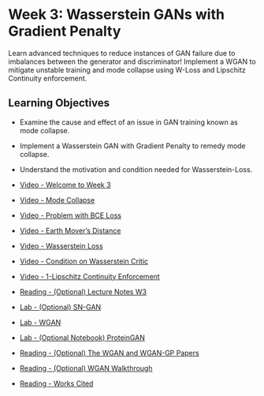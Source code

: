 # Week 3: Wasserstein GANs with Gradient Penalty

Learn advanced techniques to reduce instances of GAN failure due to imbalances between the generator and discriminator! Implement a WGAN to mitigate unstable training and mode collapse using W-Loss and Lipschitz Continuity enforcement.

## Learning Objectives

- Examine the cause and effect of an issue in GAN training known as mode collapse.
- Implement a Wasserstein GAN with Gradient Penalty to remedy mode collapse.
- Understand the motivation and condition needed for Wasserstein-Loss.

- [Video - Welcome to Week 3](https://www.coursera.org/learn/build-basic-generative-adversarial-networks-gans/lecture/veMjm/welcome-to-week-3)

- [Video - Mode Collapse](https://www.coursera.org/learn/build-basic-generative-adversarial-networks-gans/lecture/Terkm/mode-collapse)

- [Video - Problem with BCE Loss](https://www.coursera.org/learn/build-basic-generative-adversarial-networks-gans/lecture/DzTcN/problem-with-bce-loss)

- [Video - Earth Mover’s Distance](https://www.coursera.org/learn/build-basic-generative-adversarial-networks-gans/lecture/nUAEG/earth-movers-distance)

- [Video - Wasserstein Loss](https://www.coursera.org/learn/build-basic-generative-adversarial-networks-gans/lecture/vy3To/wasserstein-loss)

- [Video - Condition on Wasserstein Critic](https://www.coursera.org/learn/build-basic-generative-adversarial-networks-gans/lecture/9Fiua/condition-on-wasserstein-critic)

- [Video - 1-Lipschitz Continuity Enforcement](https://www.coursera.org/learn/build-basic-generative-adversarial-networks-gans/lecture/GMPCt/1-lipschitz-continuity-enforcement)

- [Reading - (Optional) Lecture Notes W3](./Readings/C1_W3.pdf)

- [Lab - (Optional) SN-GAN](./Labs/SNGAN.ipynb)

- [Lab - WGAN](./Labs/C1W3_WGAN_GP.ipynb)

- [Lab - (Optional Notebook) ProteinGAN](./Labs/C1W3_ProteinGAN_(Optional).ipynb)

- [Reading - (Optional) The WGAN and WGAN-GP Papers](https://www.coursera.org/learn/build-basic-generative-adversarial-networks-gans/supplement/j4PGt/optional-the-wgan-and-wgan-gp-papers)

- [Reading - (Optional) WGAN Walkthrough](https://lilianweng.github.io/lil-log/2017/08/20/from-GAN-to-WGAN.html)

- [Reading - Works Cited](https://www.coursera.org/learn/build-basic-generative-adversarial-networks-gans/supplement/89KJ9/works-cited)
